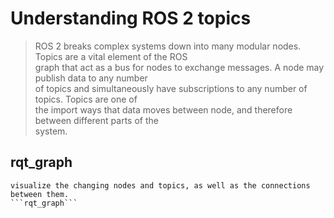 # Understanding ROS 2 topics
> ROS 2 breaks complex systems down into many modular nodes. Topics are a vital element of the ROS\
        graph that act as a bus for nodes to exchange messages. A node may publish data to any number\
        of topics and simultaneously have subscriptions to any number of topics. Topics are one of\
        the import ways that data moves between node, and therefore between different parts of the\
        system.
## rqt_graph
    visualize the changing nodes and topics, as well as the connections between them.  
    ```rqt_graph```
